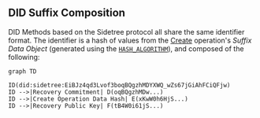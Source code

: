 ## DID Suffix Composition

DID Methods based on the Sidetree protocol all share the same identifier format. The identifier is a hash of values from the [Create](#create) operation's _Suffix Data Object_ (generated using the [`HASH_ALGORITHM`](#hash-algorithm)), and composed of the following:

```mermaid
graph TD

ID(did:sidetree:EiBJz4qd3Lvof3boqBQgzhMDYXWQ_wZs67jGiAhFCiQFjw)
ID -->|Recovery Commitment| D(oqBQgzhMDw...)
ID -->|Create Operation Data Hash| E(xKwW0h6HjS...)
ID -->|Recovery Public Key| F(tB4W0i61jS...)
```